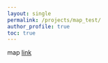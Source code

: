 ```yaml
---
layout: single
permalink: /projects/map_test/
author_profile: true
toc: true
---
```


map [link](/jay-weeks.github.io/folium_test.html)